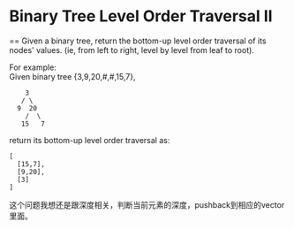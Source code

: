 # Binary Tree Level Order Traversal II
==
Given a binary tree, return the bottom-up level order traversal of its nodes' values. (ie, from left to right, level by level from leaf to root). <br>

For example:<br>
Given binary tree {3,9,20,#,#,15,7},
```
    3
   / \
  9  20
    /  \
   15   7
```
return its bottom-up level order traversal as:
```
[
  [15,7],
  [9,20],
  [3]
]
```
这个问题我想还是跟深度相关，判断当前元素的深度，pushback到相应的vector里面。